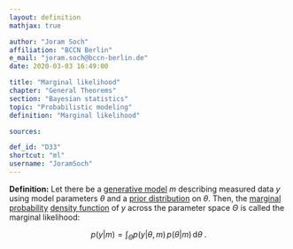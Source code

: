 ```yaml
---
layout: definition
mathjax: true

author: "Joram Soch"
affiliation: "BCCN Berlin"
e_mail: "joram.soch@bccn-berlin.de"
date: 2020-03-03 16:49:00

title: "Marginal likelihood"
chapter: "General Theorems"
section: "Bayesian statistics"
topic: "Probabilistic modeling"
definition: "Marginal likelihood"

sources:

def_id: "D33"
shortcut: "ml"
username: "JoramSoch"
---
```



**Definition:** Let there be a [generative model](/D/gm) $m$ describing measured data $y$ using model parameters $\theta$ and a [prior distribution](/D/prior) on $\theta$. Then, the [marginal probability](/D/prob-marg) [density function](/D/pdf) of $y$ across the parameter space $\Theta$ is called the marginal likelihood:

$$ \label{eq:ml}
p(y|m) = \int_{\Theta} p(y|\theta,m) \, p(\theta|m) \, \mathrm{d}\theta \; .
$$